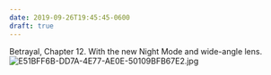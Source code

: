 ```yaml
---
date: 2019-09-26T19:45:45-0600
draft: true
---
```




Betrayal, Chapter 12\. With the new Night Mode and wide-angle lens. ![E51BFF6B-DD7A-4E77-AE0E-50109BFB67E2.jpg](http://ianwhitney.micro.blog/uploads/2019/1f3a90e722.jpg)



